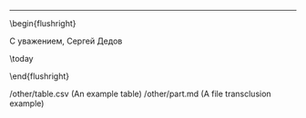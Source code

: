 ---

\begin{flushright}

С уважением,
Сергей Дедов

\today

\end{flushright}

/other/table.csv  (An example table)
/other/part.md    (A file transclusion example)